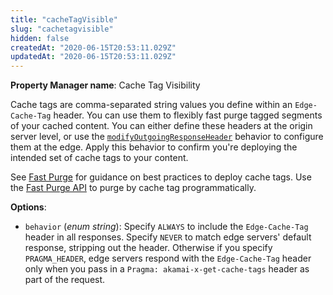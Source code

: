 ```yaml
---
title: "cacheTagVisible"
slug: "cachetagvisible"
hidden: false
createdAt: "2020-06-15T20:53:11.029Z"
updatedAt: "2020-06-15T20:53:11.029Z"
---
```

__Property Manager name__: Cache Tag Visibility

Cache tags are comma-separated string values you define within an `Edge-Cache-Tag` header. You can use them to flexibly fast purge tagged segments of your cached content. You can either define these headers at the origin server level, or use the [`modifyOutgoingResponseHeader`](#modifyoutgoingresponseheader) behavior to configure them at the edge.  Apply this behavior to confirm you're deploying the intended set of cache tags to your content.

See [Fast Purge](https://learn.akamai.com/en-us/webhelp/fast-purge/fast-purge/) for guidance on best practices to deploy cache tags. Use the [Fast Purge API](https://developer.akamai.com/api/core_features/fast_purge/v3.html) to purge by cache tag programmatically.

__Options__:

<div class="option" markdown="1" id="cacheTagVisible.behavior" >

- `behavior` (_enum string_): Specify `ALWAYS` to include the `Edge-Cache-Tag` header in all responses. Specify `NEVER` to match edge servers' default response, stripping out the header.  Otherwise if you specify `PRAGMA_HEADER`, edge servers respond with the `Edge-Cache-Tag` header only when you pass in a `Pragma: akamai-x-get-cache-tags` header as part of the request.

</div>

</div>

<div class="feature" data-feature="caching" markdown="1">

